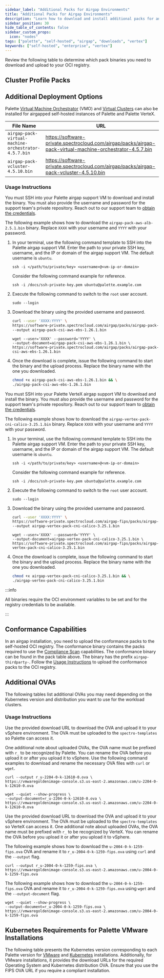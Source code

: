 ```yaml
---
sidebar_label: "Additional Packs for Airgap Environments"
title: "Additional Packs for Airgap Environments"
description: "Learn how to download and install additional packs for an airgapped Palette environments."
sidebar_position: 30
hide_table_of_contents: false
sidebar_custom_props:
  icon: "nodes"
tags: ["palette", "self-hosted", "airgap", "downloads", "vertex"]
keywords: ["self-hosted", "enterprise", "vertex"]
---
```


Review the following table to determine which pack binaries you need to download and upload to your OCI registry.

## Cluster Profile Packs

<PartialsComponent category="self-hosted" name="airgap-cluster-profile-packs" />

## Additional Deployment Options

Palette [Virtual Machine Orchestrator](../vm-management/vm-management.md) (VMO) and
[Virtual Clusters](../clusters/palette-virtual-clusters/palette-virtual-clusters.md) can also be installed for airgapped
self-hosted instances of Palette and Palette VerteX.

| File Name                                            | URL                                                                                                       |
| ---------------------------------------------------- | --------------------------------------------------------------------------------------------------------- |
| `airgap-pack-virtual-machine-orchestrator-4.5.7.bin` | https://software-private.spectrocloud.com/airgap/packs/airgap-pack-virtual-machine-orchestrator-4.5.7.bin |
| `airgap-pack-vcluster-4.5.10.bin`                    | https://software-private.spectrocloud.com/airgap/packs/airgap-pack-vcluster-4.5.10.bin                    |

### Usage Instructions

<Tabs groupId="Palette">
<TabItem label="Self-hosted Palette" value="self-hosted-palette">

You must SSH into your Palette airgap support VM to download and install the binary. You must also provide the username
and password for the support team's private repository. Reach out to our support team to
[obtain the credentials](../enterprise-version/enterprise-version.md#access-palette).

The following example shows how to download the `airgap-pack-aws-alb-2.5.1.bin` binary. Replace `XXXX` with your
username and `YYYY` with your password.

1. In your terminal, use the following command template to SSH into the Palette airgap support VM. Enter the path to
   your private SSH key, username, and the IP or domain of the airgap support VM. The default username is `ubuntu`.

   ```shell
   ssh -i </path/to/private/key> <username>@<vm-ip-or-domain>
   ```

   Consider the following command example for reference.

   ```shell
   ssh -i /docs/ssh-private-key.pem ubuntu@palette.example.com
   ```

2. Execute the following command to switch to the `root` user account.

   ```shell
   sudo --login
   ```

3. Download the binary using the provided username and password.

   <Tabs>

   <TabItem label="curl" value="curl">

   ```bash
   curl --user 'XXXX:YYYY' \
   https://software-private.spectrocloud.com/airgap/packs/airgap-pack-csi-aws-ebs-1.26.1.bin \
   --output airgap-pack-csi-aws-ebs-1.26.1.bin
   ```

   </TabItem>

   <TabItem label="wget" value="wget">

   ```shell
   wget --user='XXXX' --password='YYYY' \
   --output-document=airgap-pack-csi-aws-ebs-1.26.1.bin \
   https://software-private.spectrocloud.com/airgap/packs/airgap-pack-csi-aws-ebs-1.26.1.bin
   ```

   </TabItem>

   </Tabs>

4. Once the download is complete, issue the following command to start the binary and the upload process. Replace the
   binary name with the one you downloaded.

   ```bash
   chmod +x airgap-pack-csi-aws-ebs-1.26.1.bin && \
   ./airgap-pack-csi-aws-ebs-1.26.1.bin
   ```

</TabItem>

<TabItem label="Palette VerteX" value="palette-vertex">

You must SSH into your Palette VerteX airgap support VM to download and install the binary. You must also provide the
username and password for the support team's private repository. Reach out to our support team to
[obtain the credentials](../vertex/vertex.md#access-palette-vertex).

The following example shows how to download the `airgap-vertex-pack-cni-calico-3.25.1.bin` binary. Replace `XXXX` with
your username and `YYYY` with your password.

1. In your terminal, use the following command template to SSH into the Palette airgap support VM. Enter the path to
   your private SSH key, username, and the IP or domain of the airgap support VM. The default username is `ubuntu`.

   ```shell
   ssh -i </path/to/private/key> <username>@<vm-ip-or-domain>
   ```

   Consider the following command example for reference.

   ```shell
   ssh -i /docs/ssh-private-key.pem ubuntu@palette.example.com
   ```

2. Execute the following command to switch to the `root` user account.

   ```shell
   sudo --login
   ```

3. Download the binary using the provided username and password.

   <Tabs>

   <TabItem label="curl" value="curl">

   ```bash
   curl --user 'XXXX:YYYY' \
   https://software-private.spectrocloud.com/airgap-fips/packs/airgap-vertex-pack-cni-calico-3.25.1.bin \
   --output airgap-vertex-pack-cni-calico-3.25.1.bin
   ```

   </TabItem>

   <TabItem label="wget" value="wget">

   ```shell
   wget --user='XXXX' --password='YYYY' \
   --output-document=airgap-vertex-pack-cni-calico-3.25.1.bin \
   https://software-private.spectrocloud.com/airgap-fips/packs/airgap-vertex-pack-cni-calico-3.25.1.bin
   ```

   </TabItem>

   </Tabs>

4. Once the download is complete, issue the following command to start the binary and the upload process. Replace the
   binary name with the one you downloaded.

   ```bash
   chmod +x airgap-vertex-pack-cni-calico-3.25.1.bin && \
   ./airgap-vertex-pack-cni-calico-3.25.1.bin
   ```

</TabItem>

</Tabs>

:::info

All binaries require the OCI environment variables to be set and for the registry credentials to be available.

:::

## Conformance Capabilities

In an airgap installation, you need to upload the conformance packs to the self-hosted OCI registry. The conformance
binary contains the packs required to use the [Compliance Scan](../clusters/cluster-management/compliance-scan.md)
capabilities. The conformance binary can be found in the pack table above. The binary has the prefix
`airgap-thirdparty-`. Follow the [Usage Instructions](#usage-instructions) to upload the conformance packs to the OCI
registry.

## Additional OVAs

The following tables list additional OVAs you may need depending on the Kubernetes version and distribution you want to
use for the workload clusters.

<PartialsComponent category="self-hosted" name="airgap-additional-ovas" />

### Usage Instructions

<Tabs groupId="Palette">
<TabItem label="Self-hosted Palette" value="self-hosted-palette">

Use the provided download URL to download the OVA and upload it to your vSphere environment. The OVA must be uploaded to
the `spectro-templates ` so Palette can access it.

One additional note about uploaded OVAs, the OVA name must be prefixed with `r_` to be recognized by Palette. You can
rename the OVA before you upload it or after you upload it to vSphere. Use the following command examples to download
and rename the necessary OVA files with `curl` or `wget`.

<Tabs>
<TabItem label="curl" value="curl">

```shell
curl --output r_u-2204-0-k-12610-0.ova \
https://vmwaregoldenimage-console.s3.us-east-2.amazonaws.com/u-2204-0-k-12610-0.ova
```

</TabItem>

<TabItem label="wget" value="wget">

```shell
wget --quiet --show-progress \
--output-document=r_u-2204-0-k-12610-0.ova \
https://vmwaregoldenimage-console.s3.us-east-2.amazonaws.com/u-2204-0-k-12610-0.ova
```

</TabItem> 
</Tabs>

</TabItem>

<TabItem label="Palette VerteX" value="palette-vertex">

Use the provided download URL to download the OVA and upload it to your vSphere environment. The OVA must be uploaded to
the `spectro-templates ` so VerteX can access it. One additional note about uploaded OVAs, the OVA name must be prefixed
with `r_` to be recognized by VerteX. You can rename the OVA before you upload it or after you upload it to vSphere.

<Tabs>
<TabItem label="curl" value="curl">

The following example shows how to download the `u-2004-0-k-1259-fips.ova` OVA and rename it to
`r_u-2004-0-k-1259-fips.ova` using `curl` and the `--output` flag.

```shell
curl --output r_u-2004-0-k-1259-fips.ova \
https://vmwaregoldenimage-console.s3.us-east-2.amazonaws.com/u-2004-0-k-1259-fips.ova
```

</TabItem>

<TabItem label="wget" value="wget">

The following example shows how to download the `u-2004-0-k-1259-fips.ova` OVA and rename it to
`r_u-2004-0-k-1259-fips.ova` using `wget` and the `--output-document` flag.

```shell
wget --quiet --show-progress \
--output-document=r_u-2004-0-k-1259-fips.ova \
https://vmwaregoldenimage-console.s3.us-east-2.amazonaws.com/u-2004-0-k-1259-fips.ova
```

</TabItem> 
</Tabs>

</TabItem>

</Tabs>

## Kubernetes Requirements for Palette VMware Installations

<!-- prettier-ignore-start -->

The following table presents the Kubernetes version corresponding to each Palette version for
[VMware](../enterprise-version/install-palette/install-on-vmware/install-on-vmware.md) and
[Kubernetes](../enterprise-version/install-palette/install-on-kubernetes/install-on-kubernetes.md) installations.
Additionally, for VMware installations, it provides the download URLs for the required Operating System and Kubernetes
distribution OVA. Ensure that you use the FIPS OVA URL if you require a
<VersionedLink text="FIPS" url="/vertex/fips/" /> compliant installation.

<!-- prettier-ignore-end -->

<PartialsComponent category="self-hosted" name="kubernetes-palette-versions" />
